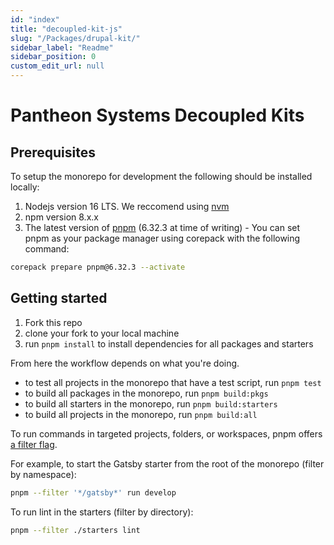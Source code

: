 ```yaml
---
id: "index"
title: "decoupled-kit-js"
slug: "/Packages/drupal-kit/"
sidebar_label: "Readme"
sidebar_position: 0
custom_edit_url: null
---
```


# Pantheon Systems Decoupled Kits

## Prerequisites

To setup the monorepo for development the following should be installed locally:

1. Nodejs version 16 LTS. We reccomend using [nvm](https://github.com/nvm-sh/nvm)
1. npm version 8.x.x
1. The latest version of [pnpm](https://pnpm.io/installation) (6.32.3 at time of writing) - You can set pnpm as your package manager using corepack with the following command:

```bash
corepack prepare pnpm@6.32.3 --activate
```

## Getting started

1. Fork this repo
1. clone your fork to your local machine
1. run `pnpm install` to install dependencies for all packages and starters

From here the workflow depends on what you're doing.

- to test all projects in the monorepo that have a test script, run `pnpm test`
- to build all packages in the monorepo, run `pnpm build:pkgs`
- to build all starters in the monorepo, run `pnpm build:starters`
- to build all projects in the monorepo, run `pnpm build:all`

To run commands in targeted projects, folders, or workspaces, pnpm offers [a filter flag](https://pnpm.io/filtering).

For example, to start the Gatsby starter from the root of the monorepo (filter by namespace):

```bash
pnpm --filter '*/gatsby*' run develop
```

To run lint in the starters (filter by directory):

```bash
pnpm --filter ./starters lint
```
